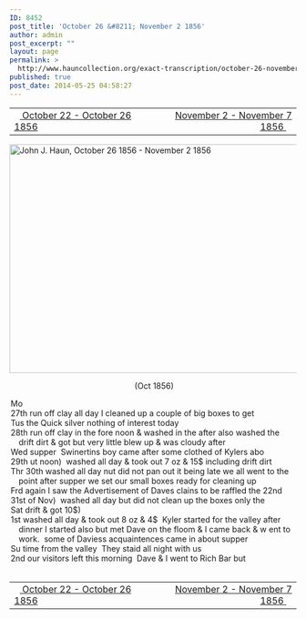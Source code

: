 ```yaml
---
ID: 8452
post_title: 'October 26 &#8211; November 2 1856'
author: admin
post_excerpt: ""
layout: page
permalink: >
  http://www.hauncollection.org/exact-transcription/october-26-november-2-1856/
published: true
post_date: 2014-05-25 04:58:27
---
```

<table style="width: 100%;" align="center">
<tbody>
<tr>
<td width="50%"><a title="October 22 – October 26 1856" href="http://www.hauncollection.org/version-2/version-ii-series-i/october-22-october-26-1856/"><img src="https://lh3.googleusercontent.com/-EFJpxxNiPNw/VqgtWBCZrMI/AAAAAAAAAFU/WfY4lPFWWkg/s800-Ic42/Soeb-Plain-Arrows-8-10px.png" alt="" width="10" height="10" /> October 22 - October 26 1856</a></td>
<td style="text-align: right;"><a title="November 2 – November 7 1856" href="http://www.hauncollection.org/version-2/version-ii-series-i/november-2-november-7-1856/"> November 2 - November 7 1856 <img src="https://lh3.googleusercontent.com/-67k0cYlpXHw/VqgtWKz1MXI/AAAAAAAAAFU/k9PW_Piyurk/s800-Ic42/Soeb-Plain-Arrows-5-10px.png" alt="" width="10" height="10" /></a></td>
</tr>
</tbody>
</table>
<a href="http://www.hauncollection.org/wp-content/uploads/John Haun/JJH_209_October 26 1856 - November 2 1856.JPG" target="_blank" rel="noopener"><img class="alignnone wp-image-2438 size-large" src="http://www.hauncollection.org/wp-content/uploads/John Haun/JJH_209_October 26 1856 - November 2 1856-1024x682.jpg" alt="John J. Haun, October 26 1856 - November 2 1856" width="604" height="402" /></a>
<p style="text-align: center;"> (Oct 1856)</p>

<div style="text-indent: -1em; padding-left: 16px;">Mo</div>
<div style="text-indent: -1em; padding-left: 16px;">27th run off clay all day I cleaned up a couple of big boxes to get</div>
<div style="text-indent: -1em; padding-left: 16px;">Tus the Quick silver nothing of interest today</div>
<div style="text-indent: -1em; padding-left: 16px;">28th run off clay in the fore noon &amp; washed in the after also washed
the drift dirt &amp; got but very little blew up &amp; was cloudy after</div>
<div style="text-indent: -1em; padding-left: 16px;">Wed supper  Swinertins boy came after some clothed of Kylers abo</div>
<div style="text-indent: -1em; padding-left: 16px;">29th ut noon)  washed all day &amp; took out 7 oz &amp; 15$ including drift dirt</div>
<div style="text-indent: -1em; padding-left: 16px;">Thr 30th washed all day nut did not pan out it being late we all went to the
point after supper we set our small boxes ready for cleaning up</div>
<div style="text-indent: -1em; padding-left: 16px;">Frd again I saw the Advertisement of Daves clains to be raffled the 22nd</div>
<div style="text-indent: -1em; padding-left: 16px;">31st of Nov)  washed all day but did not clean up the boxes only the</div>
<div style="text-indent: -1em; padding-left: 16px;">Sat drift &amp; got 10$)</div>
<div style="text-indent: -1em; padding-left: 16px;">1st washed all day &amp; took out 8 oz &amp; 4$  Kyler started for the valley after
dinner I started also but met Dave on the floom &amp; I came back &amp; w
ent to work.  some of Daviess acquaintences came in about supper</div>
<div style="text-indent: -1em; padding-left: 16px;">Su time from the valley  They staid all night with us</div>
<div style="text-indent: -1em; padding-left: 16px;">2nd our visitors left this morning  Dave &amp; I went to Rich Bar but</div>
&nbsp;
<table style="width: 100%;" align="center">
<tbody>
<tr>
<td width="50%"><a title="October 22 – October 26 1856" href="http://www.hauncollection.org/version-2/version-ii-series-i/october-22-october-26-1856/"><img src="https://lh3.googleusercontent.com/-EFJpxxNiPNw/VqgtWBCZrMI/AAAAAAAAAFU/WfY4lPFWWkg/s800-Ic42/Soeb-Plain-Arrows-8-10px.png" alt="" width="10" height="10" /> October 22 - October 26 1856</a></td>
<td style="text-align: right;"><a title="November 2 – November 7 1856" href="http://www.hauncollection.org/version-2/version-ii-series-i/november-2-november-7-1856/"> November 2 - November 7 1856 <img src="https://lh3.googleusercontent.com/-67k0cYlpXHw/VqgtWKz1MXI/AAAAAAAAAFU/k9PW_Piyurk/s800-Ic42/Soeb-Plain-Arrows-5-10px.png" alt="" width="10" height="10" /></a></td>
</tr>
</tbody>
</table>